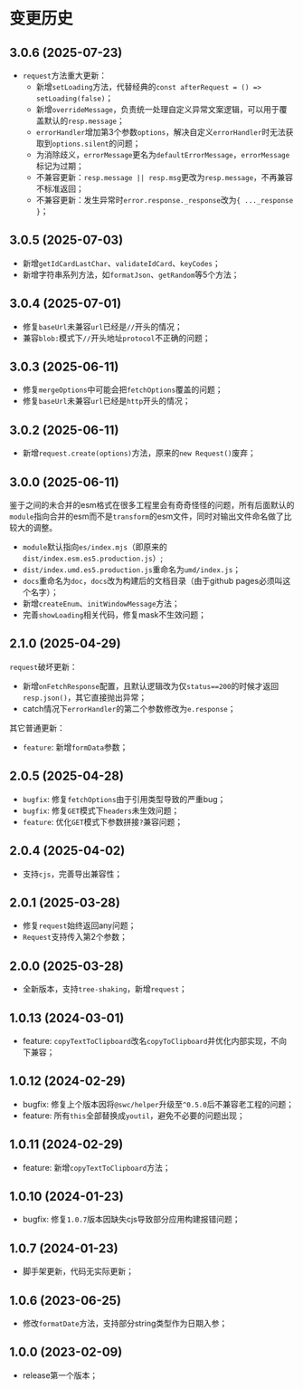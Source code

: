 # 变更历史

## 3.0.6 (2025-07-23)

* `request`方法重大更新：
    * 新增`setLoading`方法，代替经典的`const afterRequest = () => setLoading(false)`；
    * 新增`overrideMessage`，负责统一处理自定义异常文案逻辑，可以用于覆盖默认的`resp.message`；
    * `errorHandler`增加第3个参数`options`，解决自定义`errorHandler`时无法获取到`options.silent`的问题；
    * 为消除歧义，`errorMessage`更名为`defaultErrorMessage`，`errorMessage`标记为过期；
    * 不兼容更新：`resp.message || resp.msg`更改为`resp.message`，不再兼容不标准返回；
    * 不兼容更新：发生异常时`error.response._response`改为`{ ..._response }`；

## 3.0.5 (2025-07-03)

* 新增`getIdCardLastChar`、`validateIdCard`、`keyCodes`；
* 新增字符串系列方法，如`formatJson`、`getRandom`等5个方法；

## 3.0.4 (2025-07-01)

* 修复`baseUrl`未兼容`url`已经是`//`开头的情况；
* 兼容`blob:`模式下`//`开头地址`protocol`不正确的问题；

## 3.0.3 (2025-06-11)

* 修复`mergeOptions`中可能会把`fetchOptions`覆盖的问题；
* 修复`baseUrl`未兼容`url`已经是`http`开头的情况；

## 3.0.2 (2025-06-11)

* 新增`request.create(options)`方法，原来的`new Request()`废弃；

## 3.0.0 (2025-06-11)

鉴于之间的未合并的esm格式在很多工程里会有奇奇怪怪的问题，所有后面默认的`module`指向合并的esm而不是`transform`的esm文件，同时对输出文件命名做了比较大的调整。

* `module`默认指向`es/index.mjs`（即原来的`dist/index.esm.es5.production.js`）;
* `dist/index.umd.es5.production.js`重命名为`umd/index.js`；
* `docs`重命名为`doc`，`docs`改为构建后的文档目录（由于github pages必须叫这个名字）；
* 新增`createEnum`、`initWindowMessage`方法；
* 完善`showLoading`相关代码，修复mask不生效问题； 

## 2.1.0 (2025-04-29)

`request`破坏更新：

* 新增`onFetchResponse`配置，且默认逻辑改为仅`status==200`的时候才返回`resp.json()`，其它直接抛出异常；
* catch情况下`errorHandler`的第二个参数修改为`e.response`；

其它普通更新：

* `feature`: 新增`formData`参数；


## 2.0.5 (2025-04-28)

* `bugfix`: 修复`fetchOptions`由于引用类型导致的严重bug；
* `bugfix`: 修复`GET`模式下`headers`未生效问题；
* `feature`: 优化`GET`模式下参数拼接`?`兼容问题；

## 2.0.4 (2025-04-02)

* 支持`cjs`，完善导出兼容性；

## 2.0.1 (2025-03-28)

* 修复`request`始终返回any问题；
* `Request`支持传入第2个参数；

## 2.0.0 (2025-03-28)

* 全新版本，支持`tree-shaking`，新增`request`；

## 1.0.13 (2024-03-01)

* feature: `copyTextToClipboard`改名`copyToClipboard`并优化内部实现，不向下兼容；

## 1.0.12 (2024-02-29)

* bugfix: 修复上个版本因将`@swc/helper`升级至`^0.5.0`后不兼容老工程的问题；
* feature: 所有`this`全部替换成`youtil`，避免不必要的问题出现；

## 1.0.11 (2024-02-29)

* feature: 新增`copyTextToClipboard`方法；

## 1.0.10 (2024-01-23)

* bugfix: 修复`1.0.7`版本因缺失cjs导致部分应用构建报错问题；

## 1.0.7 (2024-01-23)

* 脚手架更新，代码无实际更新；

## 1.0.6 (2023-06-25)

* 修改`formatDate`方法，支持部分string类型作为日期入参；

## 1.0.0 (2023-02-09)

* release第一个版本；
